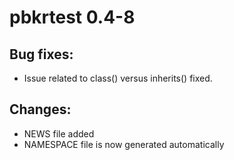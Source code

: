 # pbkrtest 0.4-8
## Bug fixes:
  * Issue related to class() versus inherits() fixed.

## Changes:

  * NEWS file added
  * NAMESPACE file is now generated automatically
